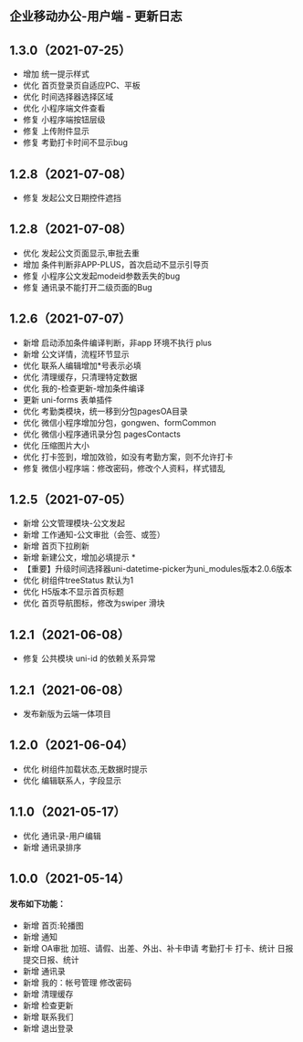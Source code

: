 ## 企业移动办公-用户端 - 更新日志
## 1.3.0（2021-07-25）
* 增加 统一提示样式
* 优化 首页登录页自适应PC、平板
* 优化 时间选择器选择区域
* 优化 小程序端文件查看
* 修复 小程序端按钮层级
* 修复 上传附件显示
* 修复 考勤打卡时间不显示bug



## 1.2.8（2021-07-08）
* 修复 发起公文日期控件遮挡

## 1.2.8（2021-07-08）

* 优化 发起公文页面显示,审批去重
* 增加 条件判断非APP-PLUS，首次启动不显示引导页
* 修复 小程序公文发起modeid参数丢失的bug
* 修复 通讯录不能打开二级页面的Bug

## 1.2.6（2021-07-07）
* 新增 启动添加条件编译判断，非app 环境不执行 plus
* 新增 公文详情，流程环节显示
* 优化 联系人编辑增加*号表示必填
* 优化 清理缓存，只清理特定数据
* 优化 我的-检查更新-增加条件编译
* 更新 uni-forms 表单插件
* 优化 考勤类模块，统一移到分包pagesOA目录
* 优化 微信小程序增加分包，gongwen、formCommon
* 优化 微信小程序通讯录分包 pagesContacts
* 优化 压缩图片大小
* 优化 打卡签到，增加效验，如没有考勤方案，则不允许打卡
* 修复 微信小程序端：修改密码，修改个人资料，样式错乱


## 1.2.5（2021-07-05）
* 新增 公文管理模块-公文发起
* 新增 工作通知-公文审批（会签、或签）
* 新增 首页下拉刷新
* 新增 新建公文，增加必填提示 *
* 【重要】升级时间选择器uni-datetime-picker为uni_modules版本2.0.6版本
* 优化 树组件treeStatus 默认为1
* 优化 H5版本不显示首页标题
* 优化 首页导航图标，修改为swiper 滑块

## 1.2.1（2021-06-08）
* 修复 公共模块 uni-id 的依赖关系异常

## 1.2.1（2021-06-08）
* 发布新版为云端一体项目 


## 1.2.0（2021-06-04）
* 优化  树组件加载状态,无数据时提示 
* 优化  编辑联系人，字段显示

## 1.1.0（2021-05-17）
* 优化  通讯录-用户编辑 
* 新增  通讯录排序

## 1.0.0（2021-05-14）
#### 发布如下功能：

* 新增 首页:轮播图
* 新增 通知
* 新增 OA审批 加班、请假、出差、外出、补卡申请 考勤打卡 打卡、统计 日报 提交日报、统计
* 新增 通讯录
* 新增 我的：帐号管理 修改密码
* 新增 清理缓存
* 新增 检查更新
* 新增 联系我们
* 新增 退出登录